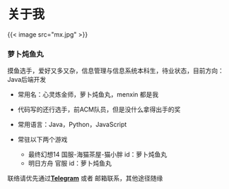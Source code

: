 # 关于我


> <div id="oneword"></div>

{{< image src="mx.jpg" >}}


### 萝卜炖鱼丸
摸鱼选手，爱好又多又杂，信息管理与信息系统本科生，待业状态，目前方向：Java后端开发

* 常用名：心灵炼金师，萝卜炖鱼丸，menxin 都是我
* 代码写的还行选手，前ACM队员，但是没什么拿得出手的奖
* 常用语言：Java，Python，JavaScript

* 常驻以下两个游戏
    * 最终幻想14 国服-海猫茶屋-猫小胖 id：萝卜炖鱼丸 
    * 明日方舟 官服 id：萝卜炖鱼丸
    

联络请优先通过[**Telegram**](https://t.me/radishcloud) 或者 邮箱联系，其他途径随缘

